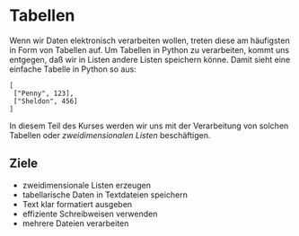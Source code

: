 
# Tabellen

Wenn wir Daten elektronisch verarbeiten wollen, treten diese am häufigsten in Form von Tabellen auf. Um Tabellen in Python zu verarbeiten, kommt uns entgegen, daß wir in Listen andere Listen speichern könne. Damit sieht eine einfache Tabelle in Python so aus:

    [
     ["Penny", 123],
     ["Sheldon", 456]
    ]

In diesem Teil des Kurses werden wir uns mit der Verarbeitung von solchen Tabellen oder *zweidimensionalen Listen* beschäftigen.

## Ziele

* zweidimensionale Listen erzeugen
* tabellarische Daten in Textdateien speichern
* Text klar formatiert ausgeben
* effiziente Schreibweisen verwenden
* mehrere Dateien verarbeiten

